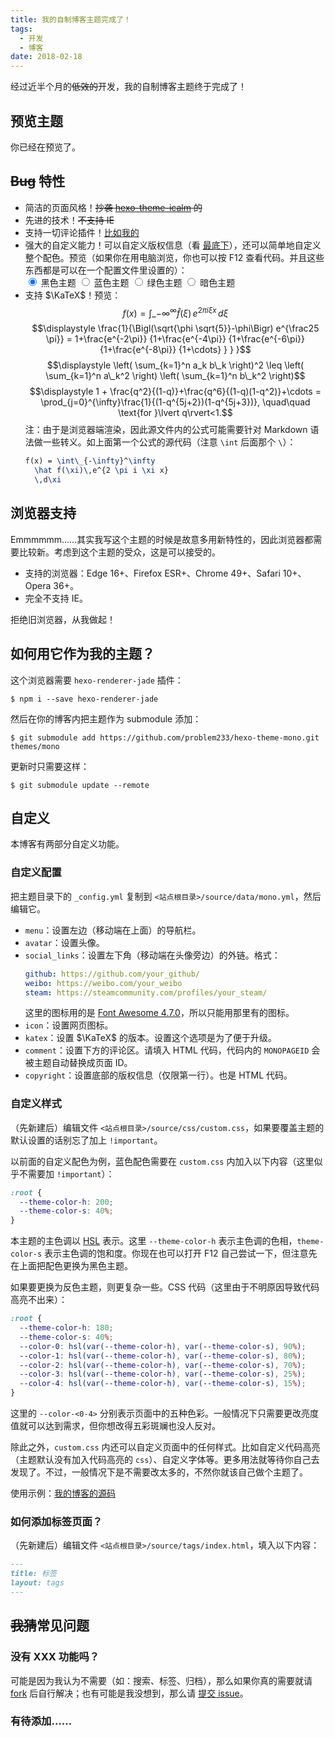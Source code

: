 ```yaml
---
title: 我的自制博客主题完成了！
tags:
  - 开发
  - 博客
date: 2018-02-18
---
```


经过近半个月的~~低效的~~开发，我的自制博客主题终于完成了！

<!-- more -->

## 预览主题

你已经在预览了。

## ~~Bug~~ 特性

<script>
  function black() {
    document.body.parentElement.style = ""
  }
  function blue() {
    document.body.parentElement.style = `
      --theme-color-h: 200;
      --theme-color-s: 40%;`
  }
  function green() {
    document.body.parentElement.style = `
      --theme-color-h: 80;
      --theme-color-s: 40%;`
  }
  function dark() {
    document.body.parentElement.style = `
      --theme-color-h: 180;
      --theme-color-s: 40%;
      --color-0: hsl(var(--theme-color-h), var(--theme-color-s), 90%);
      --color-1: hsl(var(--theme-color-h), var(--theme-color-s), 80%);
      --color-2: hsl(var(--theme-color-h), var(--theme-color-s), 70%);
      --color-3: hsl(var(--theme-color-h), var(--theme-color-s), 25%);
      --color-4: hsl(var(--theme-color-h), var(--theme-color-s), 15%);`
  }
</script>

- 简洁的页面风格！~~抄袭 [hexo-theme-icalm](https://github.com/nameoverflow/hexo-theme-icalm) 的~~
- 先进的技术！~~不支持 IE~~
- 支持一切评论插件！[比如我的](#comment)
- 强大的自定义能力！可以自定义版权信息（看 [最底下](#footer-info)），还可以简单地自定义整个配色。预览（如果你在用电脑浏览，你也可以按 F12 查看代码。并且这些东西都是可以在一个配置文件里设置的）：
  <div>
  <input type="radio" name="theme" id="theme-black" onclick="black()" checked>
  <label for="theme-black">黑色主题</label>
  <input type="radio" name="theme" id="theme-blue" onclick="blue()">
  <label for="theme-blue">蓝色主题</label>
  <input type="radio" name="theme" id="theme-green" onclick="green()">
  <label for="theme-green">绿色主题</label>
  <input type="radio" name="theme" id="theme-neg" onclick="dark()">
  <label for="theme-neg">暗色主题</label>
  </div>
- 支持 $\KaTeX$！预览：
  $$f(x) = \int\_{-\infty}^\infty
    \hat f(\xi)\,e^{2 \pi i \xi x}
    \,d\xi$$
  $$\displaystyle \frac{1}{\Bigl(\sqrt{\phi \sqrt{5}}-\phi\Bigr) e^{\frac25 \pi}} = 1+\frac{e^{-2\pi}} {1+\frac{e^{-4\pi}} {1+\frac{e^{-6\pi}} {1+\frac{e^{-8\pi}} {1+\cdots} } } }$$
  $$\displaystyle \left( \sum_{k=1}^n a_k b\_k \right)^2 \leq \left( \sum_{k=1}^n a\_k^2 \right) \left( \sum_{k=1}^n b\_k^2 \right)$$
  $$\displaystyle 1 +  \frac{q^2}{(1-q)}+\frac{q^6}{(1-q)(1-q^2)}+\cdots = \prod_{j=0}^{\infty}\frac{1}{(1-q^{5j+2})(1-q^{5j+3})}, \quad\quad \text{for }\lvert q\rvert<1.$$
  注：由于是浏览器端渲染，因此源文件内的公式可能需要针对 Markdown 语法做一些转义。如上面第一个公式的源代码（注意 `\int` 后面那个 `\`）：
  ```latex
  f(x) = \int\_{-\infty}^\infty
    \hat f(\xi)\,e^{2 \pi i \xi x}
    \,d\xi
  ```

## 浏览器支持

Emmmmmm……其实我写这个主题的时候是故意多用新特性的，因此浏览器都需要比较新。考虑到这个主题的受众，这是可以接受的。

- 支持的浏览器：Edge 16+、Firefox ESR+、Chrome 49+、Safari 10+、Opera 36+。
- 完全不支持 IE。

拒绝旧浏览器，从我做起！

## 如何用它作为我的主题？

这个浏览器需要 `hexo-renderer-jade` 插件：

```shell
$ npm i --save hexo-renderer-jade
```

然后在你的博客内把主题作为 submodule 添加：

```shell
$ git submodule add https://github.com/problem233/hexo-theme-mono.git themes/mono
```

更新时只需要这样：

```shell
$ git submodule update --remote
```

## 自定义

本博客有两部分自定义功能。

### 自定义配置

把主题目录下的 `_config.yml` 复制到 `<站点根目录>/source/data/mono.yml`，然后编辑它。

- `menu`：设置左边（移动端在上面）的导航栏。
- `avatar`：设置头像。
- `social_links`：设置左下角（移动端在头像旁边）的外链。格式：
  ```yaml
  github: https://github.com/your_github/
  weibo: https://weibo.com/your_weibo
  steam: https://steamcommunity.com/profiles/your_steam/
  ```
  这里的图标用的是 [Font Awesome 4.7.0](https://fontawesome.com/v4.7.0/icons/)，所以只能用那里有的图标。
- `icon`：设置网页图标。
- `katex`：设置 $\KaTeX$ 的版本。设置这个选项是为了便于升级。
- `comment`：设置下方的评论区。请填入 HTML 代码，代码内的 `MONOPAGEID` 会被主题自动替换成页面 ID。
- `copyright`：设置底部的版权信息（仅限第一行）。也是 HTML 代码。

### 自定义样式

（先新建后）编辑文件 `<站点根目录>/source/css/custom.css`，如果要覆盖主题的默认设置的话别忘了加上 `!important`。

以前面的自定义配色为例，蓝色配色需要在 `custom.css` 内加入以下内容（这里似乎不需要加 `!important`）：

```css
:root {
  --theme-color-h: 200;
  --theme-color-s: 40%;
}
```

本主题的主色调以 [HSL](https://zh.wikipedia.org/wiki/HSL%E5%92%8CHSV%E8%89%B2%E5%BD%A9%E7%A9%BA%E9%97%B4) 表示。这里 `--theme-color-h` 表示主色调的色相，`theme-color-s` 表示主色调的饱和度。你现在也可以打开 F12 自己尝试一下，但注意先在上面把配色更换为黑色主题。

如果要更换为反色主题，则更复杂一些。CSS 代码（这里由于不明原因导致代码高亮不出来）：

```css
:root {
  --theme-color-h: 180;
  --theme-color-s: 40%;
  --color-0: hsl(var(--theme-color-h), var(--theme-color-s), 90%);
  --color-1: hsl(var(--theme-color-h), var(--theme-color-s), 80%);
  --color-2: hsl(var(--theme-color-h), var(--theme-color-s), 70%);
  --color-3: hsl(var(--theme-color-h), var(--theme-color-s), 25%);
  --color-4: hsl(var(--theme-color-h), var(--theme-color-s), 15%);
}
```

这里的 `--color-<0-4>` 分别表示页面中的五种色彩。一般情况下只需要更改亮度值就可以达到需求，但你想改得五彩斑斓也没人反对。

除此之外，`custom.css` 内还可以自定义页面中的任何样式。比如自定义代码高亮（主题默认没有加入代码高亮的 `css`）、自定义字体等。更多用法就等待你自己去发现了。不过，一般情况下是不需要改太多的，不然你就该自己做个主题了。

使用示例：[我的博客的源码](https://github.com/problem233/blog)

### 如何添加标签页面？

（先新建后）编辑文件 `<站点根目录>/source/tags/index.html`，填入以下内容：

```markdown
---
title: 标签
layout: tags
---
```

## ~~我猜~~常见问题

### 没有 XXX 功能吗？

可能是因为我认为不需要（如：搜索、标签、归档），那么如果你真的需要就请 [fork](https://github.com/problem233/hexo-theme-mono) 后自行解决；也有可能是我没想到，那么请 [提交 issue](https://github.com/problem233/hexo-theme-mono/issues)。

### 有待添加……
